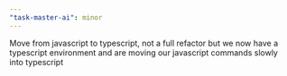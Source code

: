 ```yaml
---
"task-master-ai": minor
---
```


Move from javascript to typescript, not a full refactor but we now have a typescript environment and are moving our javascript commands slowly into typescript

